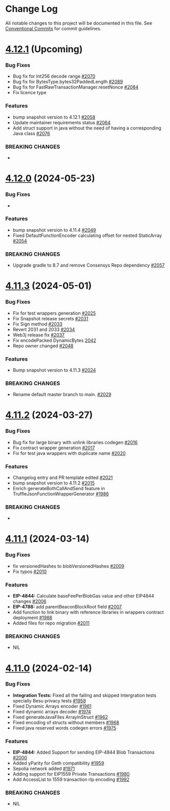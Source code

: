 # Change Log

All notable changes to this project will be documented in this file.
See [Conventional Commits](https://conventionalcommits.org) for commit guidelines.

# [4.12.1]() (Upcoming)

### Bug Fixes

* Bug fix for Int256 decode range [#2070](https://github.com/hyperledger/web3j/pull/2070)
* Bug fix for BytesType.bytes32PaddedLength [#2089](https://github.com/hyperledger/web3j/pull/2089)
* Bug fix for FastRawTransactionManager.resetNonce [#2084](https://github.com/hyperledger/web3j/pull/2084)
* Fix licence type 

### Features

* bump snapshot version to 4.12.1 [#2058](https://github.com/hyperledger/web3j/pull/2058)
* Update maintainer requirements status [#2064](https://github.com/hyperledger/web3j/pull/2064)
* Add struct support in java without the need of having a corresponding Java class [#2076](https://github.com/hyperledger/web3j/pull/2076)

### BREAKING CHANGES

*

# [4.12.0](https://github.com/hyperledger/web3j/releases/tag/v4.12.0) (2024-05-23)

### Bug Fixes

* 

### Features

* bump snapshot version to 4.11.4 [#2049](https://github.com/web3j/web3j/pull/2049)
* Fixed DefaultFunctionEncoder calculating offset for nested StaticArray [#2054](https://github.com/web3j/web3j/pull/2054)

### BREAKING CHANGES

* Upgrade gradle to 8.7 and remove Consensys Repo dependency [#2057](https://github.com/hyperledger/web3j/pull/2057)

# [4.11.3](https://github.com/hyperledger/web3j/releases/tag/v4.11.3) (2024-05-01)

### Bug Fixes

* Fix for test wrappers generation [#2025](https://github.com/web3j/web3j/pull/2025)
* Fix Snapshot release secrets [#2031](https://github.com/hyperledger/web3j/pull/2031)
* Fix Sign method [#2033](https://github.com/hyperledger/web3j/pull/2033)
* Revert 2031 and 2033 [#2034](https://github.com/hyperledger/web3j/pull/2034)
* Web3j release fix [#2037](https://github.com/hyperledger/web3j/pull/2037)
* Fix encodePacked DynamicBytes [2042](https://github.com/hyperledger/web3j/pull/2042)
* Repo owner changed [#2048](https://github.com/hyperledger/web3j/pull/2048)

### Features

* Bump snapshot version to 4.11.3 [#2024](https://github.com/web3j/web3j/pull/2024)

### BREAKING CHANGES

* Rename default master branch to main. [#2029](https://github.com/hyperledger/web3j/pull/2029)


# [4.11.2](https://github.com/web3j/web3j/releases/tag/v4.11.2) (2024-03-27)

### Bug Fixes

* Bug fix for large binary with unlink libraries codegen [#2016](https://github.com/web3j/web3j/pull/2016)
* Fix contract wrapper generation [#2017](https://github.com/web3j/web3j/pull/2017)
* Fix for test java wrappers with duplicate name [#2020](https://github.com/web3j/web3j/pull/2020)

### Features

* Changelog entry and PR template edited [#2021](https://github.com/web3j/web3j/pull/2021)
* bump snapshot version to 4.11.2  [#2015](https://github.com/web3j/web3j/pull/2015)
* Enrich generateBothCallAndSend feature in TruffleJsonFunctionWrapperGenerator [#1986](https://github.com/web3j/web3j/pull/1986)

### BREAKING CHANGES

* 


# [4.11.1](https://github.com/web3j/web3j/releases/tag/v4.11.1) (2024-03-14)

### Bug Fixes

* fix versionedHashes to blobVersionedHashes [#2009](https://github.com/web3j/web3j/pull/2009)
* Fix typos [#2010](https://github.com/web3j/web3j/pull/2010)

### Features

* **EIP-4844:** Calculate baseFeePerBlobGas value and other EIP4844 changes [#2006](https://github.com/web3j/web3j/pull/2006)
* **EIP-4788:** add parentBeaconBlockRoot field [#2007](https://github.com/web3j/web3j/pull/2007)
* Add function to link binary with reference libraries in wrappers contract deployment [#1988](https://github.com/web3j/web3j/pull/1988)
* Added files for repo migration [#2011](https://github.com/web3j/web3j/pull/2011)

### BREAKING CHANGES

* NIL


# [4.11.0](https://github.com/web3j/web3j/compare/v4.10.3...v4.11.0) (2024-02-14)

### Bug Fixes

* **Integration Tests:** Fixed all the failing and skipped Intergration tests specially Besu privacy tests [#1958](https://github.com/web3j/web3j/pull/1958)
* Fixed Dynamic Arrays encoder [#1961](https://github.com/web3j/web3j/pull/1961)
* Fixed dynamic arrays decoder [#1974](https://github.com/web3j/web3j/pull/1974)
* Fixed generateJavaFiles ArrayInStruct [#1962](https://github.com/web3j/web3j/pull/1962)
* Fixed encoding of structs without members [#1968](https://github.com/web3j/web3j/pull/1968)
* Fixed java reserved words codegen errors [#1975](https://github.com/web3j/web3j/pull/1975)

### Features

* **EIP-4844:** Added Support for sending EIP-4844 Blob Transactions [#2000](https://github.com/web3j/web3j/pull/2000)
* Added yParity for Geth compatibility [#1959](https://github.com/web3j/web3j/pull/1959)
* Sepolia network added [#1971](https://github.com/web3j/web3j/pull/1971)
* Adding support for EIP1559 Private Transactions [#1980](https://github.com/web3j/web3j/pull/1980)
* Add AccessList to 1559 transaction rlp encoding [#1992](https://github.com/web3j/web3j/pull/1992)

### BREAKING CHANGES

* NIL
